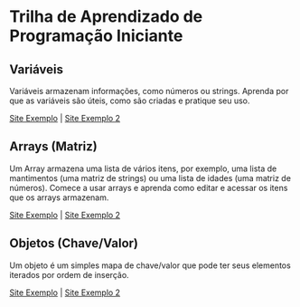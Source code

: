 # Trilha de Aprendizado de Programação Iniciante

## Variáveis

Variáveis armazenam informações, como números ou strings. Aprenda por que as variáveis são úteis, como são criadas e pratique seu uso.

[Site Exemplo](https://google.com.br) | [Site Exemplo 2](https://google.com.br) 

## Arrays (Matriz)

Um Array armazena uma lista de vários itens, por exemplo, uma lista de mantimentos (uma matriz de strings) ou uma lista de idades (uma matriz de números). Comece a usar arrays e aprenda como editar e acessar os itens que os arrays armazenam.

[Site Exemplo](https://google.com.br) | [Site Exemplo 2](https://google.com.br)

## Objetos (Chave/Valor)

Um objeto é um simples mapa de chave/valor que pode ter seus elementos iterados por ordem de inserção.

[Site Exemplo](https://google.com.br) | [Site Exemplo 2](https://google.com.br) 
